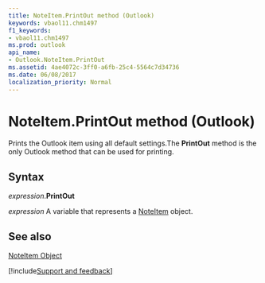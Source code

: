 ```yaml
---
title: NoteItem.PrintOut method (Outlook)
keywords: vbaol11.chm1497
f1_keywords:
- vbaol11.chm1497
ms.prod: outlook
api_name:
- Outlook.NoteItem.PrintOut
ms.assetid: 4ae4072c-3ff0-a6fb-25c4-5564c7d34736
ms.date: 06/08/2017
localization_priority: Normal
---
```



# NoteItem.PrintOut method (Outlook)

Prints the Outlook item using all default settings.The  **PrintOut** method is the only Outlook method that can be used for printing.


## Syntax

_expression_.**PrintOut**

_expression_ A variable that represents a [NoteItem](Outlook.NoteItem.md) object.


## See also


[NoteItem Object](Outlook.NoteItem.md)

[!include[Support and feedback](~/includes/feedback-boilerplate.md)]